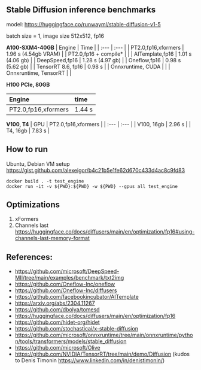 ## Stable Diffusion inference benchmarks

model: https://huggingface.co/runwayml/stable-diffusion-v1-5

batch size = 1, image size 512x512, fp16

**A100-SXM4-40GB**
| Engine                 | Time                  |
| :---                   | :---                  |
| PT2.0,fp16,xformers    | 1.96 s (4.54gb VRAM)  |
| PT2.0,fp16 + compile*  |                       |
| AITemplate,fp16        | 1.01 s (4.06 gb)      |
| DeepSpeed,fp16         | 1.28 s (4.97 gb)      |
| Oneflow,fp16           | 0.98 s (5.62 gb)      |
| TensorRT 8.6, fp16     | 0.98 s                |
| Onnxruntime, CUDA      |                       |
| Onnxruntime, TensorRT  |                       |


**H100 PCIe, 80GB**

| Engine                 | time                  |
| :---                   | :---                  |
| PT2.0,fp16,xformers    | 1.44 s                |

**V100, T4**
| GPU                    | PT2.0,fp16,xformers   | 
| :---                   | :---                  | 
| V100, 16gb             | 2.96 s                | 
| T4, 16gb               | 7.83 s                | 

## How to run
Ubuntu, Debian VM setup https://gist.github.com/alexeigor/b4c21b5e1fe62d670c433d4ac8c9fd83
```
docker build . -t test_engine
docker run -it -v ${PWD}:${PWD} -w ${PWD} --gpus all test_engine
```

## Optimizations
1. xFormers
2. Channels last https://huggingface.co/docs/diffusers/main/en/optimization/fp16#using-channels-last-memory-format


## References:
- https://github.com/microsoft/DeepSpeed-MII/tree/main/examples/benchmark/txt2img
- https://github.com/Oneflow-Inc/oneflow
- https://github.com/Oneflow-Inc/diffusers
- https://github.com/facebookincubator/AITemplate
- https://arxiv.org/abs/2304.11267
- https://github.com/dbolya/tomesd
- https://huggingface.co/docs/diffusers/main/en/optimization/fp16
- https://github.com/hidet-org/hidet
- https://github.com/stochasticai/x-stable-diffusion
- https://github.com/microsoft/onnxruntime/tree/main/onnxruntime/python/tools/transformers/models/stable_diffusion
- https://github.com/microsoft/Olive
- https://github.com/NVIDIA/TensorRT/tree/main/demo/Diffusion (kudos to Denis Timonin https://www.linkedin.com/in/denistimonin/)
